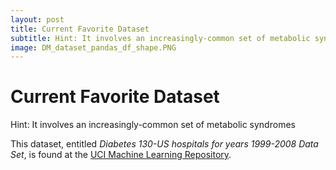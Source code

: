 ```yaml
---
layout: post
title: Current Favorite Dataset
subtitle: Hint: It involves an increasingly-common set of metabolic syndromes
image: DM_dataset_pandas_df_shape.PNG
---
```


# Current Favorite Dataset
Hint: It involves an increasingly-common set of metabolic syndromes

This dataset, entitled *Diabetes 130-US hospitals for years 1999-2008 Data Set*, is found at the [UCI Machine Learning Repository](https://archive.ics.uci.edu/ml/datasets/diabetes+130-us+hospitals+for+years+1999-2008).

